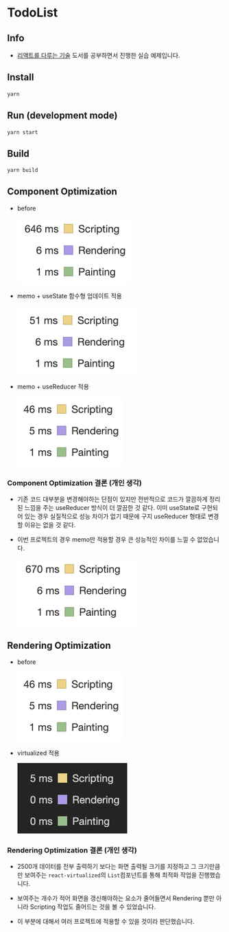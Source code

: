 # TodoList

## Info

- [리액트를 다루는 기술](https://search.daum.net/search?w=bookpage&bookId=5056576&tab=introduction&DA=LB2&q=%EB%A6%AC%EC%95%A1%ED%8A%B8%EB%A5%BC%20%EB%8B%A4%EB%A3%A8%EB%8A%94%20%EA%B8%B0%EC%88%A0) 도서를 공부하면서 진행한 실습 예제입니다.

## Install

```bash
yarn
```

## Run (development mode)

```bash
yarn start
```

## Build

```bash
yarn build
```

## Component Optimization

- before

  ![before](./assets/before.png)

- memo + useState 함수형 업데이트 적용

  ![useState](./assets/useState.png)

- memo + useReducer 적용

  ![useReducer](./assets/useReducer.png)

### Component Optimization 결론 (개인 생각)

- 기존 코드 대부분을 변경해야하는 단점이 있지만 전반적으로 코드가 깔끔하게 정리된 느낌을 주는 useReducer 방식이 더 깔끔한 것 같다. 이미 useState로 구현되어 있는 경우 실질적으로 성능 차이가 없기 때문에 구지 useReducer 형태로 변경할 이유는 없을 것 같다.

- 이번 프로젝트의 경우 memo만 적용할 경우 큰 성능적인 차이를 느낄 수 없었습니다.

  ![onlyMemo](./assets/only_memo.png)

## Rendering Optimization

- before

  ![useReducer_before](./assets/useReducer.png)

- virtualized 적용

  ![virtualized](./assets/useVirtualized.png)

### Rendering Optimization 결론 (개인 생각)

- 2500개 데이터를 전부 출력하기 보다는 화면 출력될 크기를 지정하고 그 크기만큼만 보여주는 `react-virtualized`의 `List`컴포넌트를 통해 최적화 작업을 진행했습니다.

- 보여주는 개수가 적어 화면을 갱신해야하는 요소가 줄어들면서 Rendering 뿐만 아니라 Scripting 작업도 줄어드는 것을 볼 수 있었습니다.

- 이 부분에 대해서 여러 프로젝트에 적용할 수 있을 것이라 판단했습니다.
